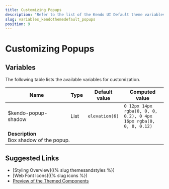 ```yaml
---
title: Customizing Popups
description: "Refer to the list of the Kendo UI Default theme variables available for customization."
slug: variables_kendothemedefault_popups
position: 9
---
```


# Customizing Popups

## Variables

The following table lists the available variables for customization.

<table class="theme-variables">
    <colgroup>
    <col style="width: 200px; white-space:nowrap;" />
    <col />
    <col />
    <col />
</colgroup>
<thead>
    <tr>
        <th>Name</th>
        <th>Type</th>
        <th>Default value</th>
        <th>Computed value</th>
    </tr>
</thead>
<tbody>
        <tr>
    <td>$kendo-popup-shadow</td>
    <td>List</td>
    <td><code>elevation(6)</code></td>
    <td><code>0 12px 14px rgba(0, 0, 0, 0.2), 0 4px 16px rgba(0, 0, 0, 0.12)</code></td>
</tr>
<tr>
    <td colspan="4" class="theme-variables-description-container"><div><b>Description</b><div class="theme-variables-description">Box shadow of the popup.</div></div>
    </td>
</tr>
</tbody>
</table>

## Suggested Links

* [Styling Overview]({% slug themesandstyles %})
* [Web Font Icons]({% slug icons %})
* [Preview of the Themed Components](../)

